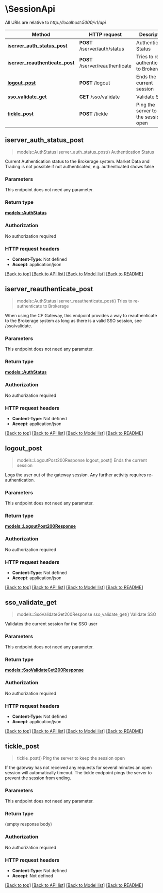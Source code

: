 # \SessionApi

All URIs are relative to *http://localhost:5000/v1/api*

Method | HTTP request | Description
------------- | ------------- | -------------
[**iserver_auth_status_post**](SessionApi.md#iserver_auth_status_post) | **POST** /iserver/auth/status | Authentication Status
[**iserver_reauthenticate_post**](SessionApi.md#iserver_reauthenticate_post) | **POST** /iserver/reauthenticate | Tries to re-authenticate to Brokerage
[**logout_post**](SessionApi.md#logout_post) | **POST** /logout | Ends the current session
[**sso_validate_get**](SessionApi.md#sso_validate_get) | **GET** /sso/validate | Validate SSO
[**tickle_post**](SessionApi.md#tickle_post) | **POST** /tickle | Ping the server to keep the session open



## iserver_auth_status_post

> models::AuthStatus iserver_auth_status_post()
Authentication Status

Current Authentication status to the Brokerage system. Market Data and Trading is not possible if not authenticated, e.g. authenticated shows false

### Parameters

This endpoint does not need any parameter.

### Return type

[**models::AuthStatus**](authStatus.md)

### Authorization

No authorization required

### HTTP request headers

- **Content-Type**: Not defined
- **Accept**: application/json

[[Back to top]](#) [[Back to API list]](../README.md#documentation-for-api-endpoints) [[Back to Model list]](../README.md#documentation-for-models) [[Back to README]](../README.md)


## iserver_reauthenticate_post

> models::AuthStatus iserver_reauthenticate_post()
Tries to re-authenticate to Brokerage

When using the CP Gateway, this endpoint provides a way to reauthenticate to the Brokerage system as long as there is a valid SSO session, see /sso/validate. 

### Parameters

This endpoint does not need any parameter.

### Return type

[**models::AuthStatus**](authStatus.md)

### Authorization

No authorization required

### HTTP request headers

- **Content-Type**: Not defined
- **Accept**: application/json

[[Back to top]](#) [[Back to API list]](../README.md#documentation-for-api-endpoints) [[Back to Model list]](../README.md#documentation-for-models) [[Back to README]](../README.md)


## logout_post

> models::LogoutPost200Response logout_post()
Ends the current session

Logs the user out of the gateway session. Any further activity requires re-authentication.

### Parameters

This endpoint does not need any parameter.

### Return type

[**models::LogoutPost200Response**](_logout_post_200_response.md)

### Authorization

No authorization required

### HTTP request headers

- **Content-Type**: Not defined
- **Accept**: application/json

[[Back to top]](#) [[Back to API list]](../README.md#documentation-for-api-endpoints) [[Back to Model list]](../README.md#documentation-for-models) [[Back to README]](../README.md)


## sso_validate_get

> models::SsoValidateGet200Response sso_validate_get()
Validate SSO

Validates the current session for the SSO user

### Parameters

This endpoint does not need any parameter.

### Return type

[**models::SsoValidateGet200Response**](_sso_validate_get_200_response.md)

### Authorization

No authorization required

### HTTP request headers

- **Content-Type**: Not defined
- **Accept**: application/json

[[Back to top]](#) [[Back to API list]](../README.md#documentation-for-api-endpoints) [[Back to Model list]](../README.md#documentation-for-models) [[Back to README]](../README.md)


## tickle_post

> tickle_post()
Ping the server to keep the session open

If the gateway has not received any requests for several minutes an open session will automatically timeout. The tickle endpoint pings the server to prevent the session from ending.

### Parameters

This endpoint does not need any parameter.

### Return type

 (empty response body)

### Authorization

No authorization required

### HTTP request headers

- **Content-Type**: Not defined
- **Accept**: Not defined

[[Back to top]](#) [[Back to API list]](../README.md#documentation-for-api-endpoints) [[Back to Model list]](../README.md#documentation-for-models) [[Back to README]](../README.md)

